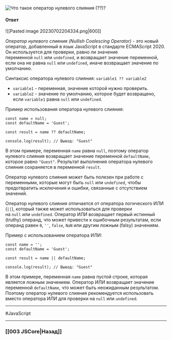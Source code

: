![Что такое оператор нулевого слияния (`??`)?](https://youtu.be/3kvKFfPteFg?t=242)

#### Ответ

![[Pasted image 20230702204334.png|600]]

*Оператор нулевого слияния (Nullish Coalescing Operator)* - это новый оператор, добавленный в язык JavaScript в стандарте ECMAScript 2020. Он используется для проверки, равно ли значение переменной `null` или `undefined`, и возвращает значение переменной, если она не равна `null` или `undefined`, иначе возвращает значение по умолчанию.

Синтаксис оператора нулевого слияния: `variable1 ?? variable2`
- `variable1` - переменная, значение которой нужно проверить.
- `variable2` - значение по умолчанию, которое будет возвращено, если `variable1` равна `null` или `undefined`.

Пример использования оператора нулевого слияния:

```
const name = null;
const defaultName = 'Guest';

const result = name ?? defaultName;

console.log(result); // Вывод: "Guest"
```

В этом примере, переменная `name` равна `null`, поэтому оператор нулевого слияния возвращает значение переменной `defaultName`, которое равно `"Guest"`. Результат выполнения оператора нулевого слияния сохраняется в переменной `result`.

Оператор нулевого слияния может быть полезен при работе с переменными, которые могут быть `null` или `undefined`, чтобы предотвратить исключения и ошибки, связанные с отсутствием значений.

Оператор нулевого слияния отличается от оператора логического ИЛИ (`||`), который также может использоваться для проверки на `null` или `undefined`. Оператор ИЛИ возвращает первый истинный (truthy) операнд, что может привести к ошибочным результатам, если операнд равен `0`, `''`, `false`, `NaN` или другим ложным (falsy) значениям.

Пример с использованием оператора ИЛИ:

```
const name = '';
const defaultName = 'Guest';

const result = name || defaultName;

console.log(result); // Вывод: "Guest"
```

В этом примере, переменная `name` равна пустой строке, которая является ложным значением. Оператор ИЛИ возвращает значение переменной `defaultName`, что может быть неожиданным результатом. Поэтому оператор нулевого слияния рекомендуется использовать вместо оператора ИЛИ для проверки на `null` или `undefined`.

___
 #JavaScript 

___

### [[003 JSCore|Назад]]